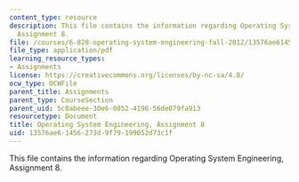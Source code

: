 ```yaml
---
content_type: resource
description: This file contains the information regarding Operating System Engineering,
  Assignment 8.
file: /courses/6-828-operating-system-engineering-fall-2012/13576ae61456273d9f79199052d73c1f_MIT6_828F12_assignment8.pdf
file_type: application/pdf
learning_resource_types:
- Assignments
license: https://creativecommons.org/licenses/by-nc-sa/4.0/
ocw_type: OCWFile
parent_title: Assignments
parent_type: CourseSection
parent_uid: 5c0abeee-30e6-0852-4196-56de079fa913
resourcetype: Document
title: Operating System Engineering, Assignment 8
uid: 13576ae6-1456-273d-9f79-199052d73c1f
---
```

This file contains the information regarding Operating System Engineering, Assignment 8.